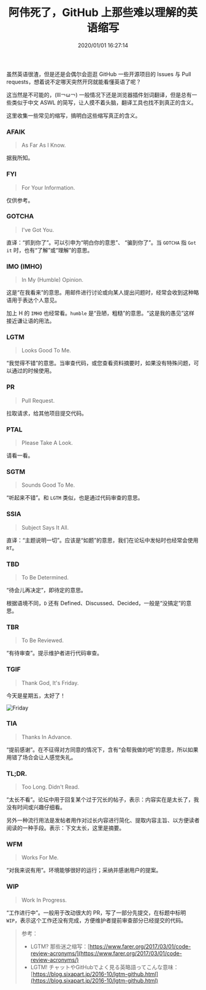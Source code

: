 ﻿---
title: "阿伟死了，GitHub 上那些难以理解的英语缩写"
date: "2020/01/01 16:27:14"
updated: "2020/03/09 10:36:24"
permalink: "awsl-those-incomprehensible-english-abbreviations-on-github"
tags:
 - GitHub
categories:
 - [开发, 杂谈]
---

虽然英语很渣，但是还是会偶尔会逛逛 GitHub 一些开源项目的 Issues 与 Pull requests，想着说不定哪天突然开窍就能看懂英语了呢？

这当然是不可能的，(lll￢ω￢) 一般情况下还是浏览器插件划词翻译，但是总有一些类似于中文 ASWL 的简写，让人摸不着头脑，翻译工具也找不到真正的含义。

这里收集一些常见的缩写，搞明白这些缩写真正的含义。

### AFAIK

> As Far As I Know.

据我所知。

### FYI

> For Your Information.

仅供参考。

### GOTCHA

> I've Got You.

直译：“抓到你了”。可以引申为“明白你的意思”、 “骗到你了”。当 `GOTCHA` 指 `Got it` 时，也有“了解”或“理解”的意思。

### IMO (IMHO)

> In My (Humble) Opinion.

这是“在我看来”的意思。用邮件进行讨论或向某人提出问题时，经常会收到这种略语用于表达个人意见。

加上 H 的 `IMHO` 也经常看。`humble` 是“丑陋，粗糙”的意思。“这是我的愚见”这样接近谦让语的用法。

### LGTM

> Looks Good To Me.

“我觉得不错”的意思。当审查代码，或您查看资料摘要时，如果没有特殊问题，可以通过的时候使用。

### PR

> Pull Request.

拉取请求，给其他项目提交代码。

### PTAL

> Please Take A Look.

请看一看。

### SGTM

> Sounds Good To Me.

“听起来不错”。和 `LGTM` 类似，也是通过代码审查的意思。

### SSIA

> Subject Says It All.

直译：“主题说明一切”。应该是“如题”的意思，我们在论坛中发帖时也经常会使用 `RT`。

### TBD

> To Be Determined.

“待会儿再决定”，即待定的意思。

根据语境不同，`D` 还有 Defined、Discussed、Decided，一般是“没搞定”的意思。

### TBR

> To Be Reviewed.

“有待审查”。提示维护者进行代码审查。

### TGIF

> Thank God, It's Friday.

今天是星期五，太好了！

![Friday](https://hd2y.oss-cn-beijing.aliyuncs.com/Friday_1577867185950.gif)

### TIA

> Thanks In Advance.

“提前感谢”。在不征得对方同意的情况下，含有“会帮我做的吧”的意思，所以如果用错了场合会让人感觉失礼。

### TL;DR.

> Too Long. Didn't Read.

“太长不看”。论坛中用于回复某个过于冗长的帖子，表示：内容实在是太长了，我没有时间或兴趣仔细看。

另外一种流行用法是发帖者用作对过长内容进行简化、提取内容主旨、以方便读者阅读的一种手段。表示：下文太长，这里是摘要。

### WFM

> Works For Me.

“对我来说有用”。环境能够很好的运行；采纳并感谢用户的提案。

### WIP

> Work In Progress.

“工作进行中”。一般用于改动很大的 PR，写了一部分先提交，在标题中标明 `WIP`，表示这个工作还没有完成，方便维护者提前审查部分已经提交的代码。

> 参考：
> - LGTM? 那些迷之缩写：[https://www.farer.org/2017/03/01/code-review-acronyms/](https://www.farer.org/2017/03/01/code-review-acronyms/)
> - LGTM! チャットやGitHubでよく見る英略語ってこんな意味：[https://blog.sixapart.jp/2016-10/lgtm-github.html](https://blog.sixapart.jp/2016-10/lgtm-github.html)

